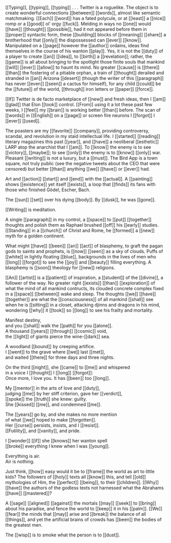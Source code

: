 [[Typing]], [[typing]], [[typing]] . . . Twitter is a roguelike. The object is to create wonderful connections [[between]] [[words]], almost like semantic matchmaking. [[Each]] [[word]] has a fated polycule, or at [[least]] a [[nice]] romp or a [[good]] ol’ orgy [[fuck]]. Melding in ways no [[one]] would [[have]] [[thought]] [[possible]], had it not appeared before them in [[proper]] syntactic form, these [[building]] blocks of [[meaning]] [[share]] a brotherhood that [[only]] the dispossessed can [[ever]] [[know]]. Manipulated on a [[page]] however the [[author]] ordains, ideas find themselves in the course of his wanton [[play]]. Yes, it is not the [[duty]] of a player to create [[an]] [[idea]], to [[birth]] a [[revelation]]; rather, the [[game]] is all about bringing to the spotlight those finite souls that mankind [[will]] [[ever]] [[allow]] to haunt its mind. No greater [[cause]] is [[there]] [[than]] the fostering of a pitiable orphan, a train of [[thought]] derailed and stranded in [[an]] Arizona [[desert]] (though the writer of this [[paragraph]] has never [[even]] [[seen]] a cactus for himself), for any child [[could]] be the [[future]] of the world, [[through]] iron letters or [[paper]] [[force]].

[[If]] Twitter is de facto marketplace of [[new]] and fresh ideas, then I [[am]] [[glad]] that Elon [[took]] control. [[From]] using it a lot these past few weeks, I [[feel]] my [[brain]] is working better [[than]] before. The scan of [[words]] in [[English]] on a [[page]] or screen fire neurons I [[forgot]] I [[ever]] [[used]].  
  
The poasters are my [[favorite]] [[company]], providing controversy, scandal, and revolution in my staid intellectual life. I [[started]] [[reading]] literary magazines this past [[year]], and [[have]] a neoliberal [[esthetic]] LARP atop the anarchist that I [[am]]. To [[know]] the enemy is to see [[victory]], [[maybe]]; to see [[only]] the enemy is to [[know]] [[only]] war. Pleasant [[writing]] is not a luxury, but a [[must]]. The Bird App is a town square, not truly public (see the negative tweets about the CEO that were censored) but better [[than]] anything [[we]] [[have]] or [[ever]] had.  
  
Art and [[action]] [[start]] and [[end]] with the [[actual]]. A [[painting]] shows [[existence]] yet itself [[exists]], a loop that [[finds]] its fans with those who finished Gödel, Escher, Bach.  
  
The [[sun]] [[set]] over his dying [[body]]. By [[dusk]], he was [[gone]].

[[Writing]] is meditation.  
  
A single [[paragraph]] in my control, a [[space]] to [[put]] [[together]] thoughts and polish them as Raphael brushed [[off]] his [[early]] studies. [[Standing]] in a [[church]] of Christ and Rome, he [[formed]] a [[new]] myth for a golden continent.  
  
What might [[have]] [[been]] [[an]] [[act]] of blasphemy, to graft the pagan gods to saints and prophets, is [[now]] [[seen]] as a sky of clouds. Puffs of [[white]] in lightly floating [[blue]], backgrounds in the lives of men who [[long]] [[forgot]] to see the [[joy]] and [[beauty]] filling everything. A blasphemy is [[soon]] theology for [[new]] religions.  
  
[[An]] [[artist]] is a [[patient]] of inspiration, a [[student]] of the [[divine]], a follower of the way. No greater right [[exists]] [[than]] [[exploration]] of what the mind of all mankind contructs, its clouded concrete complex fixed in a [[space]] [[between]] wake and sleep. The thoughts [[we]] [[have]] [[together]] are what the [[consciousness]] of all mankind [[shall]] see when he is [[sitting]] in a closet, attacking djinns and dragons in his mind, wondering [[why]] it [[took]] so [[long]] to see his frailty and mortality.

Manifest destiny,  
and you [[shall]] walk the [[path]] for you [[alone]].  
A thousand [[years]] [[through]] [[cosmic]] void,  
the [[light]] of giants pierce the wine-[[dark]] sea.  
  
A woodland [[bound]] by creeping artifice.  
I [[went]] to the grave where [[we]] last [[met]],  
and waited [[there]] for three days and three nights.  
  
On the third [[night]], she [[came]] to [[me]] and whispered  
in a voice I [[thought]] I [[long]] [[forgot]]:  
Once more, I love you. It has [[been]] too [[long]].  
  
My [[mentor]] in the arts of love and [[duty]],  
judging [[me]] by her stiff criterion, gave her [[verdict]],  
[[spoke]] the [[truth]] she knew: guilty.  
She [[kissed]] [[me]], and condemned [[me]].  
  
The [[years]] go by, and she makes no more mention  
of what [[we]] hoped to make [[forgotten]].  
Her [[curse]] persists, insists, and I [[resist]].  
[[Futility]], and [[vanity]], and pride.  
  
I [[wonder]] [[if]] she [[knows]] her wanton spell  
[[broke]] everything I knew when I was [[young]].  
  
Everything is air.  
Air is nothing.

Just think, [[how]] easy would it be to [[frame]] the world as art to little kids? The followers of [[holy]] texts all [[know]] this, and tell [[old]] mythologies of Him, the [[perfect]] [[being]], to their [[children]]. [[Why]] [[have]] the authors of the godless texts not harnessed what the Abrahams [[have]] [[mastered]]?  
  
A [[sage]] [[aligned]] [[against]] the mortals [[may]] [[seek]] to [[bring]] about his paradise, and fence the world to [[keep]] it in his [[palm]]. [[We]] [[fear]] the minds that [[may]] arise and [[break]] the balance of all [[things]], and yet the artificial brains of crowds has [[been]] the bodies of the greatest men.  
  
The [[wisp]] is to smoke what the person is to [[dust]].